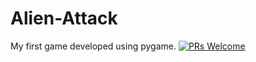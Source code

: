 # Alien-Attack
My first game developed using pygame.
[![PRs Welcome](https://img.shields.io/badge/PRs-welcome-brightgreen.svg?style=flat-square)](http://makeapullrequest.com)
